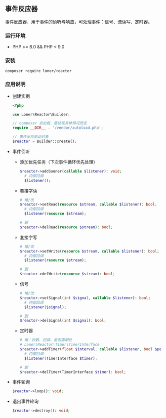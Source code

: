 ## 事件反应器
事件反应器，用于事件的侦听与响应，可处理事件：信号、流读写、定时器。
### 运行环境
- PHP >= 8.0 && PHP < 9.0
### 安装
```
composer require loner/reactor
```
### 应用说明
* 创建实例

    ```php
    <?php
  
    use Loner\Reactor\Builder;
  
    // composer 自加载，路径视具体情况而定
    require __DIR__ . '/vendor/autoload.php';
  
    // 事件反应驱动对象
    $reactor = Builder::create();
* 事件侦听
    * 添加优先任务（下次事件循环优先处理）

        ```php
        $reactor->addSooner(callable $listener): void;
          # 内部回调
          $listener();
        ```
    * 套接字读

        ```php
        # 增/改
        $reactor->setRead(resource $stream, callable $listener): bool;
          # 内部回调
          $listener(resource $stream);
      
        # 删
        $reactor->delRead(resource $stream): bool;
        ```
    * 套接字写

        ```php
        # 增/改
        $reactor->setWrite(resource $stream, callable $listener): bool;
          # 内部回调
          $listener(resource $stream);
      
        # 删
        $reactor->delWrite(resource $stream): bool;
        ```
    * 信号

        ```php
        # 增/改
        $reactor->setSignal(int $signal, callable $listener): bool;
          # 内部回调
          $listener($signal);
      
        # 删
        $reactor->delSignal(int $signal): bool;
        ```
    * 定时器

        ```php
        # 增：秒数、回调、是否周期性
        # Loner\Reactor\Timer\TimerInterface
        $reactor->addTimer(float $interval, callable $listener, bool $periodic = false): TimerInterface;
          # 内部回调
          $listener(TimerInterface $timer);
      
        # 删
        $reactor->delTimer(TimerInterface $timer): bool;
        ```
* 事件轮询

    ```php
    $reactor->loop(): void;
    ```
* 退出事件轮询

    ```php
    $reactor->destroy(): void;
    ```
